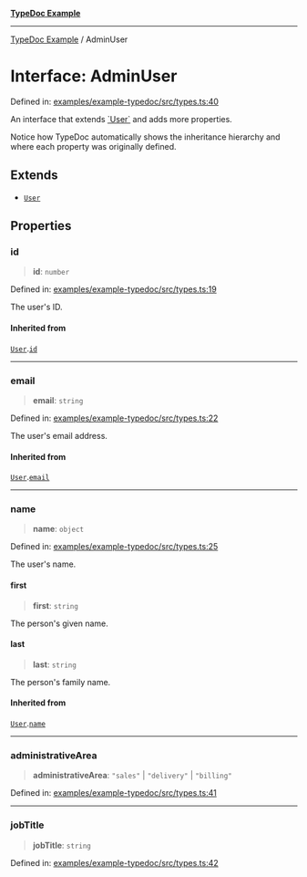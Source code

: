 [**TypeDoc Example**](../README.md)

***

[TypeDoc Example](../globals.md) / AdminUser

# Interface: AdminUser

Defined in: [examples/example-typedoc/src/types.ts:40](https://github.com/ocavue/tsdocs/blob/2f8c0a17dd6e463365fb6ab0a4b429c67f8821f6/examples/example-typedoc/src/types.ts#L40)

An interface that extends [\`User\`](User.md) and adds more properties.

Notice how TypeDoc automatically shows the inheritance hierarchy and where
each property was originally defined.

## Extends

- [`User`](User.md)

## Properties

### id

> **id**: `number`

Defined in: [examples/example-typedoc/src/types.ts:19](https://github.com/ocavue/tsdocs/blob/2f8c0a17dd6e463365fb6ab0a4b429c67f8821f6/examples/example-typedoc/src/types.ts#L19)

The user's ID.

#### Inherited from

[`User`](User.md).[`id`](User.md#id)

***

### email

> **email**: `string`

Defined in: [examples/example-typedoc/src/types.ts:22](https://github.com/ocavue/tsdocs/blob/2f8c0a17dd6e463365fb6ab0a4b429c67f8821f6/examples/example-typedoc/src/types.ts#L22)

The user's email address.

#### Inherited from

[`User`](User.md).[`email`](User.md#email)

***

### name

> **name**: `object`

Defined in: [examples/example-typedoc/src/types.ts:25](https://github.com/ocavue/tsdocs/blob/2f8c0a17dd6e463365fb6ab0a4b429c67f8821f6/examples/example-typedoc/src/types.ts#L25)

The user's name.

#### first

> **first**: `string`

The person's given name.

#### last

> **last**: `string`

The person's family name.

#### Inherited from

[`User`](User.md).[`name`](User.md#name)

***

### administrativeArea

> **administrativeArea**: `"sales"` \| `"delivery"` \| `"billing"`

Defined in: [examples/example-typedoc/src/types.ts:41](https://github.com/ocavue/tsdocs/blob/2f8c0a17dd6e463365fb6ab0a4b429c67f8821f6/examples/example-typedoc/src/types.ts#L41)

***

### jobTitle

> **jobTitle**: `string`

Defined in: [examples/example-typedoc/src/types.ts:42](https://github.com/ocavue/tsdocs/blob/2f8c0a17dd6e463365fb6ab0a4b429c67f8821f6/examples/example-typedoc/src/types.ts#L42)
